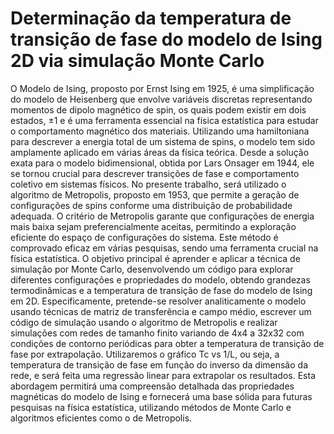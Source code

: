# Determinação da temperatura de transição de fase do modelo de Ising 2D via simulação Monte Carlo

O Modelo de Ising, proposto por Ernst Ising em 1925, é uma simplificação do modelo de Heisenberg que envolve variáveis discretas representando momentos de dipolo magnético de spin, os quais podem existir em dois estados, ±1 e é  uma ferramenta essencial na física estatística para estudar o comportamento magnético dos materiais. Utilizando uma hamiltoniana para descrever a energia total de um sistema de spins, o modelo tem sido amplamente aplicado em várias áreas da física teórica. Desde a solução exata para o modelo bidimensional, obtida por Lars Onsager em 1944, ele se tornou crucial para descrever transições de fase e comportamento coletivo em sistemas físicos. No presente trabalho, será utilizado o algoritmo de Metropolis, proposto em 1953, que permite a geração de configurações de spins conforme uma distribuição de probabilidade adequada. O critério de Metropolis garante que configurações de energia mais baixa sejam preferencialmente aceitas, permitindo a exploração eficiente do espaço de configurações do sistema. Este método é comprovado eficaz em várias pesquisas, sendo uma ferramenta crucial na física estatística. O objetivo principal é aprender e aplicar a técnica de simulação por Monte Carlo, desenvolvendo um código para explorar diferentes configurações e propriedades do modelo, obtendo grandezas termodinâmicas e a temperatura de transição de fase do modelo de Ising em 2D. Especificamente, pretende-se resolver analiticamente o modelo usando técnicas de matriz de transferência e campo médio, escrever um código de simulação usando o algoritmo de Metropolis e realizar simulações com redes de tamanho finito variando de 4x4 a 32x32 com condições de contorno periódicas para obter a temperatura de transição de fase por extrapolação. Utilizaremos o gráfico Tc vs 1/L, ou seja, a temperatura de transição de fase em função do inverso da dimensão da rede, e será feita uma regressão linear para extrapolar os resultados. Esta abordagem permitirá uma compreensão detalhada das propriedades magnéticas do modelo de Ising e fornecerá uma base sólida para futuras pesquisas na física estatística, utilizando métodos de Monte Carlo e algoritmos eficientes como o de Metropolis.
